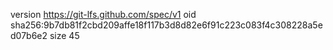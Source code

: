 version https://git-lfs.github.com/spec/v1
oid sha256:9b7db81f2cbd209affe18f117b3d8d82e6f91c223c083f4c308228a5ed07b6e2
size 45
